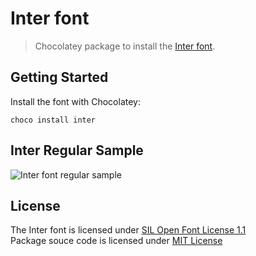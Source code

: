 # Inter font

> Chocolatey package to install the [Inter font][1].


## Getting Started

Install the font with Chocolatey:

```commandline
choco install inter
```


## Inter Regular Sample

![Inter font regular sample](https://rsms.me/inter/samples/img/a-z-regular.svg)

## License

The Inter font is licensed under [SIL Open Font License 1.1](LICENSE-Inter.txt)  
Package souce code is licensed under [MIT License](LICENSE.txt)

[1]: https://rsms.me/inter/
